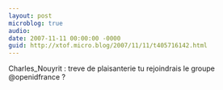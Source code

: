 ```yaml
---
layout: post
microblog: true
audio: 
date: 2007-11-11 00:00:00 -0000
guid: http://xtof.micro.blog/2007/11/11/t405716142.html
---
```

Charles_Nouyrit : treve de plaisanterie tu rejoindrais le groupe @openidfrance ?
